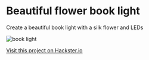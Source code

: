 # Beautiful flower book light

Create a beautiful book light with a silk flower and LEDs

![book light](/projects/book-light.png)

[Visit this project on Hackster.io](https://www.hackster.io/agent-hawking-1/book-light-dee7e4)
